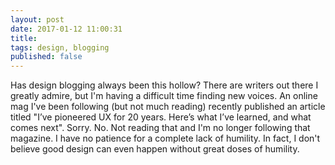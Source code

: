 ```yaml
---
layout: post
date: 2017-01-12 11:00:31
title: 
tags: design, blogging
published: false
---
```


Has design blogging always been this hollow? There are writers out there I greatly admire, but I'm having a difficult time finding new voices. An online mag I've been following (but not much reading) recently published an article titled "I’ve pioneered UX for 20 years. Here’s what I’ve learned, and what comes next". Sorry. No. Not reading that and I'm no longer following that magazine. I have no patience for a complete lack of humility. In fact, I don't believe good design can even happen without great doses of humility.